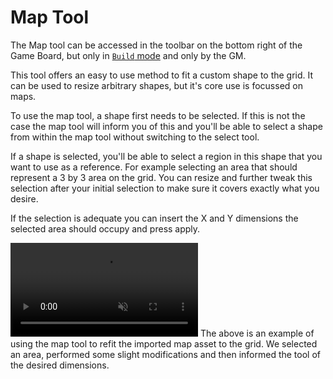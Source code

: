 # Map Tool

The Map tool can be accessed in the toolbar on the bottom right of the Game Board, but only in [`Build` mode](/docs/tools-overview/#tools-and-modes) and only by the GM.

This tool offers an easy to use method to fit a custom shape to the grid. It can be used to resize arbitrary shapes, but it's core use is focussed on maps.

To use the map tool, a shape first needs to be selected. If this is not the case the map tool will inform you of this and you'll be able to select a shape from within the map tool without switching to the select tool.

If a shape is selected, you'll be able to select a region in this shape that you want to use as a reference. For example selecting an area that should represent a 3 by 3 area on the grid.
You can resize and further tweak this selection after your initial selection to make sure it covers exactly what you desire.

If the selection is adequate you can insert the X and Y dimensions the selected area should occupy and press apply.

<video autoplay loop muted style="max-width: 750px;">
   <source src="/assets/0.20.0/maptool.webm" type="video/webm">
   <source src="/assets/0.20.0/maptool.mp4" type="video/mp4">
</video>
The above is an example of using the map tool to refit the imported map asset to the grid.  We selected an area, performed some slight modifications and then informed the tool of the desired dimensions.
